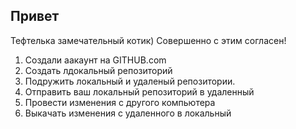 ## Привет

Тефтелька замечательный котик)
Совершенно с этим согласен!
1. Создали аакаунт на GITHUB.com 
2. Создать лдокальный репозиторий
3. Подружить локальный и удаленый репозитории.
4. Отправить ваш локальный репозиторий в удаленный 
5. Провести изменения с другого компьютера
6. Выкачать изменения с удаленного в локальный